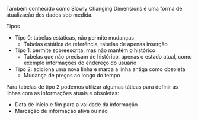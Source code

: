 
Também conhecido como Slowly Changing Dimensions é uma forma de atualização dos dados sob medida.

Tipos

- Tipo 0: tabelas estáticas, não permite mudanças
	- Tabelas estática de referência, tabelas de apenas inserção
- Tipo 1: permite sobreescrita, mas não mantém o histórico
	- Tabelas que não precisam de histórico, apenas o estado atual, como exemplo informações do endereço do usuário
- Tipo 2: adiciona uma nova linha e marca a linha antiga como obsoleta
	- Mudança de preços ao longo do tempo

Para tabelas de tipo 2 podemos utilizar algumas táticas para definir as linhas com as informações atuais e obsoletas:

- Data de início e fim para a validade da informação
- Marcação de informação ativa ou não

